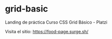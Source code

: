 # grid-basic
Landing de práctica Curso CSS Grid Básico - Platzi

Visita el sitio:
https://food-page.surge.sh/
